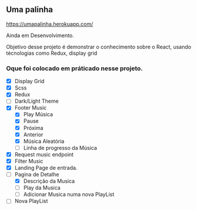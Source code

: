 ## Uma palinha

https://umapalinha.herokuapp.com/

Ainda em Desenvolvimento.

Objetivo desse projeto é demonstrar o conhecimento sobre o React, usando técnologias como Redux, display grid

### Oque foi colocado em práticado nesse projeto.

- [x] Display Grid
- [x] Scss
- [x] Redux
- [ ] Dark/Light Theme
- [x] Footer Music
  - [x] Play Música
  - [x] Pause
  - [x] Próxima
  - [x] Anterior
  - [x] Música Aleatória
  - [ ] Linha de progresso da Música
- [x] Request music endpoint 
- [x] Filter Music
- [x] Landing Page de entrada.
- [ ] Pagina de Detalhe
  - [x] Descrição da Musica
  - [ ] Play da Musica
  - [ ] Adicionar Musica numa nova PlayList
- [ ] Nova PlayList

